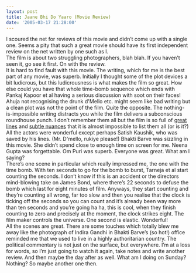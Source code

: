 ```yaml
---
layout: post
title: Jaane Bhi Do Yaaro (Movie Review)
date: '2005-03-17 21:28:00'
---
```


I scoured the net for reviews of this movie and didn&rsquo;t come up with a single one. Seems a pity that such a great movie should have its first independent review on the net written by one such as I.<br/>
 The film is about two struggling photographers, blah blah. If you haven&rsquo;t seen it, go see it first. On with the review.<br/>
 It is hard to find fault with this movie. The writing, which for me is the best part of any movie, was superb. Initially I thought some of the plot devices a bit ludicrous, but this ludicrousness is what makes the film so great. How else could you have that whole time-bomb sequence which ends with Pankaj Kapoor et al having a serious discussion with soot on their faces! Ahuja not recognising the drunk d'Mello etc. might seem like bad writing but a clean plot was not the point of the film. Quite the opposite. The nothing-is-impossible writing distracts you while the film delivers a subconscious roundhouse punch. I don&rsquo;t remember them all but the film is so full of <a href="http://www.patang.org/wiki/index.php/Jaane_Bhi_Do_Yaaro_Lines" target="_blank">great lines</a> and  <a href="http://www.patang.org/wiki/index.php/Jaane_Bhi_Do_Yaaro_Nuances" target="_blank">subtle nuances</a> that it is almost impossible to list them all (or is it?)<br/>
All the actors were wonderful except perhaps Satish Kaushik, who was saved by his lines. (Mr. D'mello, rukiye please!) Bhakti Barve was sizzling in this movie. She didn&rsquo;t spend close to enough time on screen for me. Neena Gupta was forgettable. Om Puri was superb. Everyone was great. What am I saying?<br/>
 There&rsquo;s one scene in particular which really impressed me, the one with the time bomb. With ten seconds to go for the bomb to burst, Tarneja et al start counting the seconds. I don&rsquo;t know if this is an accident or the directors mind-blowing take on James Bond, where there&rsquo;s 22 seconds to defuse the bomb which last for eight minutes of film. Anyways, they start counting and they&rsquo;re counting all wrong, far too slow and then you realise that the clock is ticking off the seconds so you can count and it&rsquo;s already been way more than ten seconds and you&rsquo;re going ha ha, this is cool, when they finish counting to zero and precisely at the moment, the clock strikes eight. The film maker controls the universe. One second is elastic. Wonderful!<br/>
 All the scenes are great. There are some touches which totally blew me away like the photograph of Indira Gandhi in Bhakti Barve&rsquo;s (so hot!) office reminded me that we used to live in a highly authoritarian country. The political commentary is not just on the surface, but everywhere. I&rsquo;m at a loss for words, so I&rsquo;m just going to watch it again, take notes and write another review. And then maybe the day after as well. What am I doing on Sunday? Nothing? So maybe another one then.